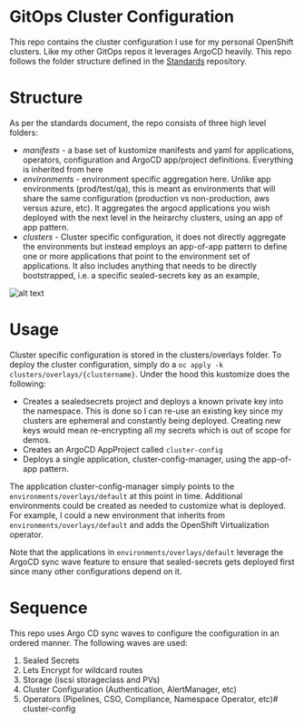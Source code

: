 # GitOps Cluster Configuration

This repo contains the cluster configuration I use for my personal OpenShift clusters. Like my other GitOps repos it leverages ArgoCD heavily. This repo follows the folder structure defined in the [Standards](https://github.com/gnunn-gitops/standards) repository.

# Structure

As per the standards document, the repo consists of three high level folders:

* _manifests_ - a base set of kustomize manifests and yaml for applications, operators, configuration and ArgoCD app/project definitions. Everything is inherited from here
* _environments_ - environment specific aggregation here. Unlike app environments (prod/test/qa), this is meant as environments that will share the same configuration (production vs non-production, aws versus azure, etc). It aggregates the argocd applications you wish deployed with the next level in the heirarchy clusters, using an app of app pattern.
* _clusters_ - Cluster specific configuration, it does not directly aggregate the environments but instead employs an app-of-app pattern to define one or more applications that point to the environment set of applications. It also includes anything that needs to be directly bootstrapped, i.e. a specific sealed-secrets key as an example,

![alt text](https://raw.githubusercontent.com/gnunn-gitops/cluster-config/master/docs/img/argocd.png)

# Usage

Cluster specific configuration is stored in the clusters/overlays folder. To deploy the cluster configuration, simply do a ```oc apply -k clusters/overlays/{clustername}```. Under the hood this kustomize does the following:

* Creates a sealedsecrets project and deploys a known private key into the namespace. This is done so I can re-use an existing key since my clusters are ephemeral and constantly being deployed. Creating new keys would mean re-encrypting all my secrets which is out of scope for demos.
* Creates an ArgoCD AppProject called ```cluster-config```
* Deploys a single application, cluster-config-manager, using the app-of-app pattern.

The application cluster-config-manager simply points to the ```environments/overlays/default``` at this point in time. Additional environments could be created as needed to customize what is deployed. For example, I could a new environment that inherits from ```environments/overlays/default``` and adds the OpenShift Virtualization operator.

Note that the applications in ```environments/overlays/default``` leverage the ArgoCD sync wave feature to ensure that sealed-secrets gets deployed first since many other configurations depend on it.

# Sequence

This repo uses Argo CD sync waves to configure the configuration in an ordered manner. The following waves are used:

1. Sealed Secrets
2. Lets Encrypt for wildcard routes
3. Storage (iscsi storageclass and PVs)
11. Cluster Configuration (Authentication, AlertManager, etc)
21. Operators (Pipelines, CSO, Compliance, Namespace Operator, etc)# cluster-config
